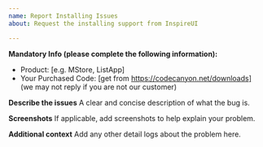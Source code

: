 ```yaml
---
name: Report Installing Issues
about: Request the installing support from InspireUI

---
```


**Mandatory Info (please complete the following information):**
 - Product: [e.g. MStore, ListApp]
 - Your Purchased Code: [get from https://codecanyon.net/downloads]
(we may not reply if you are not our customer)

**Describe the issues**
A clear and concise description of what the bug is.

**Screenshots**
If applicable, add screenshots to help explain your problem.

**Additional context**
Add any other detail logs about the problem here.
